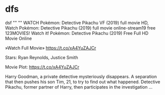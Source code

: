 # dfs
dsf
"" "" WATCH Pokémon: Detective Pikachu VF (2019) full movie HD, Watch Pokémon: Detective Pikachu (2019) full movie online-stream19 free 123MOVIES! Watch it! Pokémon: Detective Pikachu (2019) Free Full HD Movie Online

»Watch Full Movie» https://t.co/xA4YuZAJCr

Stars: Ryan Reynolds, Justice Smith

Movie Plot: https://t.co/xA4YuZAJCr

Harry Goodman, a private detective mysteriously disappears. A separation that then pushes his son Tim, 21, to try to find out what happened. Detective Pikachu, former partner of Harry, then participates in the investigation ...

